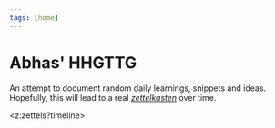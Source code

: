 ```yaml
---
tags: [home]
---
```


# Abhas' HHGTTG

An attempt to document random daily learnings, snippets and ideas. Hopefully, this will lead to a real [*zettelkasten*](https://writingcooperative.com/zettelkasten-how-one-german-scholar-was-so-freakishly-productive-997e4e0ca125) over time.

<z:zettels?timeline>
